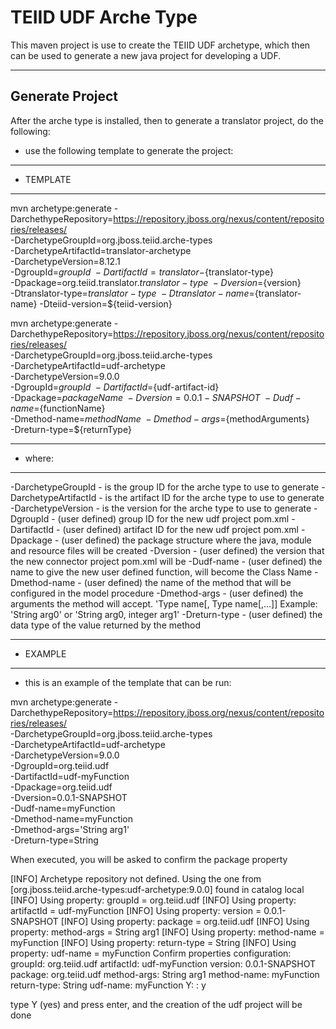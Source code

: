 TEIID UDF Arche Type
================

This maven project is use to create the TEIID UDF archetype, which then can be used to generate a new java project for developing a UDF.


-----------
Generate Project
-----------

After the arche type is installed, then to generate a translator project, do the following:

-  use the following template to generate the project:

***********
* TEMPLATE
***********

mvn archetype:generate       -DarchethypeRepository=https://repository.jboss.org/nexus/content/repositories/releases/                                \
  -DarchetypeGroupId=org.jboss.teiid.arche-types               \
  -DarchetypeArtifactId=translator-archetype          \
  -DarchetypeVersion=8.12.1               \
  -DgroupId=${groupId}   				\
  -DartifactId=translator-${translator-type}	\
  -Dpackage=org.teiid.translator.${translator-type}    \
  -Dversion=${version}    \
  -Dtranslator-type=${translator-type}   \
  -Dtranslator-name=${translator-name}
  -Dteiid-version=${teiid-version}
  
mvn archetype:generate       -DarchethypeRepository=https://repository.jboss.org/nexus/content/repositories/releases/                                \
  -DarchetypeGroupId=org.jboss.teiid.arche-types               \
  -DarchetypeArtifactId=udf-archetype          \
  -DarchetypeVersion=9.0.0     \
  -DgroupId=${groupId}   				\
  -DartifactId=${udf-artifact-id}	\
  -Dpackage=${packageName}    \
  -Dversion=0.0.1-SNAPSHOT      \
  -Dudf-name=${functionName}  \
  -Dmethod-name=${methodName}      \
  -Dmethod-args=${methodArguments}   \
  -Dreturn-type=${returnType}


********
* where:
********

  -DarchetypeGroupId    -  is the group ID for the arche type to use to generate
  -DarchetypeArtifactId -  is the artifact ID for the arche type to use to generate
  -DarchetypeVersion	-  is the version for the arche type to use to generate
  -DgroupId		-  (user defined) group ID for the new udf project pom.xml
  -DartifactId		-  (user defined) artifact ID for the new udf project pom.xml
  -Dpackage		-  (user defined) the package structure where the java, module and resource files will be created
  -Dversion		-  (user defined) the version that the new connector project pom.xml will be
  -Dudf-name    	-  (user defined) the name to give the new user defined function, will become the Class Name 
  -Dmethod-name	        -  (user defined) the name of the method that will be configured in the model procedure
  -Dmethod-args         -  (user defined) the arguments the method will accept.  'Type name[, Type name[,...]]  Example:  'String arg0' or 'String arg0, integer arg1'
  -Dreturn-type         -  (user defined) the data type of the value returned by the method

*********
* EXAMPLE
*********

-  this is an example of the template that can be run:

mvn archetype:generate       -DarchethypeRepository=https://repository.jboss.org/nexus/content/repositories/releases/                                \
  -DarchetypeGroupId=org.jboss.teiid.arche-types               \
  -DarchetypeArtifactId=udf-archetype          \
  -DarchetypeVersion=9.0.0     \
  -DgroupId=org.teiid.udf   \
  -DartifactId=udf-myFunction    \
  -Dpackage=org.teiid.udf    \
  -Dversion=0.0.1-SNAPSHOT      \
  -Dudf-name=myFunction \
  -Dmethod-name=myFunction      \
  -Dmethod-args='String arg1'   \
  -Dreturn-type=String


When executed, you will be asked to confirm the package property

[INFO] Archetype repository not defined. Using the one from [org.jboss.teiid.arche-types:udf-archetype:9.0.0] found in catalog local
[INFO] Using property: groupId = org.teiid.udf
[INFO] Using property: artifactId = udf-myFunction
[INFO] Using property: version = 0.0.1-SNAPSHOT
[INFO] Using property: package = org.teiid.udf
[INFO] Using property: method-args = String arg1
[INFO] Using property: method-name = myFunction
[INFO] Using property: return-type = String
[INFO] Using property: udf-name = myFunction
Confirm properties configuration:
groupId: org.teiid.udf
artifactId: udf-myFunction
version: 0.0.1-SNAPSHOT
package: org.teiid.udf
method-args: String arg1
method-name: myFunction
return-type: String
udf-name: myFunction
 Y: : y



type Y (yes) and press enter, and the creation of the udf project will be done

